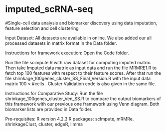 # imputed_scRNA-seq
#Single-cell data analysis and biomarker discovery using data imputation, feature selection and cell clustering  

Input Dataset: 
All datasets are available in online. We also added our all processed datasets in matrix format in the Data folder. 

Instructions for framework execution:
Open the Code folder.

Run the file scimpute.R  with  raw dataset for computing imputed matrix. 
Then take Imputed data matrix as input data and run the file MRMRE1.R to fetch top 100 features with respect to their feature scores. 
After that run the file shrinkage_100genes_cluster_SS_Final_Version.R  with the input data matrix  100 × #cells . 
Cluster Validation code is also given in the same file. 

Instructions for Comparative Study:
Run the file shrinkage_100genes_cluster_Ven_SS.R to compare the output biomarkers of this framework with our previous one framework using Venn diagram. Both biomarker lists are provided in Data folder. 

Pre-requisites: 
R version 4.2.3
R packages: scImpute, mRMRe. shrinkageClust, cluster, edgeR, limma

